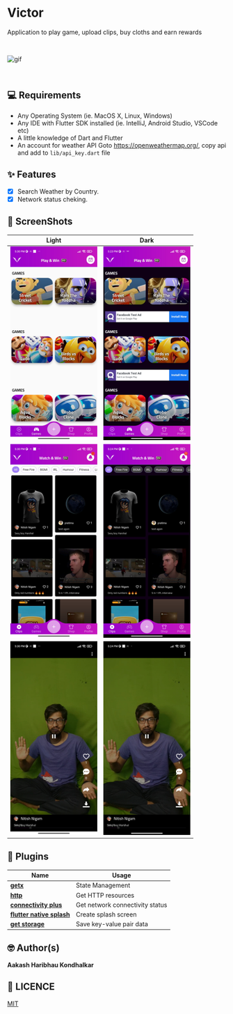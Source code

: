 # Victor

Application to play game, upload clips, buy cloths and earn rewards

<br>

![gif](https://i.imgur.com/j1pbhkH.gif)

<br>

## 💻 Requirements

- Any Operating System (ie. MacOS X, Linux, Windows)
- Any IDE with Flutter SDK installed (ie. IntelliJ, Android Studio, VSCode etc)
- A little knowledge of Dart and Flutter
- An account for weather API Goto https://openweathermap.org/, copy api and add to `lib/api_key.dart` file

## ✨ Features

- [x] Search Weather by Country.
- [x] Network status cheking.

## 📸 ScreenShots

| Light                                  | Dark                                  |
| -------------------------------------- | ------------------------------------- |
| <img src="ss/light/1.jpg" width="200"> | <img src="ss/dark/1.jpg" width="200"> |
| <img src="ss/light/2.jpg" width="200"> | <img src="ss/dark/2.jpg" width="200"> |
| <img src="ss/light/3.jpg" width="200"> | <img src="ss/dark/3.jpg" width="200"> |

## 🔌 Plugins

| Name                                                                        | Usage                           |
| --------------------------------------------------------------------------- | ------------------------------- |
| [**getx**](https://pub.dev/packages/get)                                    | State Management                |
| [**http**](https://pub.dev/packages/http)                                   | Get HTTP resources              |
| [**connectivity plus**](https://pub.dev/packages/connectivity_plus)         | Get network connectivity status |
| [**flutter native splash**](https://pub.dev/packages/flutter_native_splash) | Create splash screen            |
| [**get storage**](https://pub.dev/packages/get_storage)                     | Save key-value pair data        |

## 🤓 Author(s)

**Aakash Haribhau Kondhalkar**

## 🔖 LICENCE

[MIT](https://github.com/aakashkondhalkar/flutter_projects/blob/main/climate/LICENSE)

